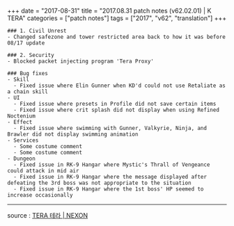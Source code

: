 +++
date = "2017-08-31"
title = "2017.08.31 patch notes (v62.02.01) | K TERA"
categories = ["patch notes"]
tags = ["2017", "v62", "translation"]
+++

```
### 1. Civil Unrest
- Changed safezone and tower restricted area back to how it was before 08/17 update

### 2. Security
- Blocked packet injecting program 'Tera Proxy'

### Bug fixes
- Skill
  - Fixed issue where Elin Gunner when KD'd could not use Retaliate as a chain skill
- UI
  - Fixed issue where presets in Profile did not save certain items
  - Fixed issue where crit splash did not display when using Refined Noctenium
- Effect
  - Fixed issue where swimming with Gunner, Valkyrie, Ninja, and Brawler did not display swimming animation
- Services
  - Some costume comment
  - Some costume comment
- Dungeon
  - Fixed issue in RK-9 Hangar where Mystic's Thrall of Vengeance could attack in mid air
  - Fixed issue in RK-9 Hangar where the message displayed after defeating the 3rd boss was not appropriate to the situation
  - Fixed issue in RK-9 Hangar where the 1st boss' HP seemed to increase occasionally
```

----

source : [TERA 테라 | NEXON](http://tera.nexon.com/news/update/view.aspx?n4articlesn=295)
